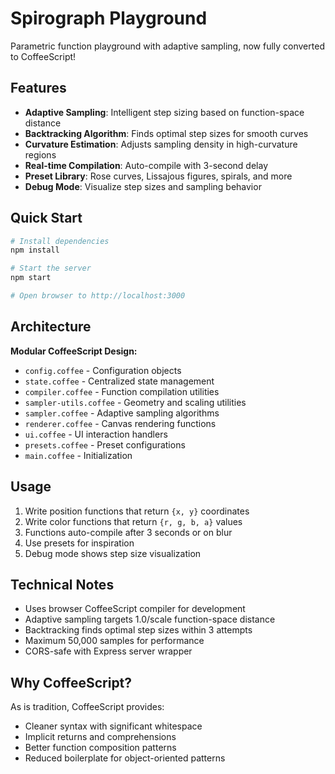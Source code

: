 # Spirograph Playground

Parametric function playground with adaptive sampling, now fully converted to CoffeeScript!

## Features

- **Adaptive Sampling**: Intelligent step sizing based on function-space distance
- **Backtracking Algorithm**: Finds optimal step sizes for smooth curves
- **Curvature Estimation**: Adjusts sampling density in high-curvature regions
- **Real-time Compilation**: Auto-compile with 3-second delay
- **Preset Library**: Rose curves, Lissajous figures, spirals, and more
- **Debug Mode**: Visualize step sizes and sampling behavior

## Quick Start

```bash
# Install dependencies
npm install

# Start the server
npm start

# Open browser to http://localhost:3000
```

## Architecture

**Modular CoffeeScript Design:**
- `config.coffee` - Configuration objects
- `state.coffee` - Centralized state management
- `compiler.coffee` - Function compilation utilities
- `sampler-utils.coffee` - Geometry and scaling utilities
- `sampler.coffee` - Adaptive sampling algorithms
- `renderer.coffee` - Canvas rendering functions
- `ui.coffee` - UI interaction handlers
- `presets.coffee` - Preset configurations
- `main.coffee` - Initialization

## Usage

1. Write position functions that return `{x, y}` coordinates
2. Write color functions that return `{r, g, b, a}` values
3. Functions auto-compile after 3 seconds or on blur
4. Use presets for inspiration
5. Debug mode shows step size visualization

## Technical Notes

- Uses browser CoffeeScript compiler for development
- Adaptive sampling targets 1.0/scale function-space distance
- Backtracking finds optimal step sizes within 3 attempts
- Maximum 50,000 samples for performance
- CORS-safe with Express server wrapper

## Why CoffeeScript?

As is tradition, CoffeeScript provides:
- Cleaner syntax with significant whitespace
- Implicit returns and comprehensions
- Better function composition patterns
- Reduced boilerplate for object-oriented patterns

